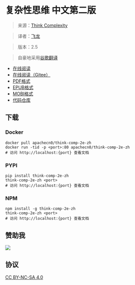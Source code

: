 # 复杂性思维 中文第二版

> 来源：[Think Complexity](http://greenteapress.com/complexity2/html/index.html)

> 译者：[飞龙](https://github.com/)

> 版本：2.5

> 自豪地采用[谷歌翻译](https://translate.google.cn/)

+ [在线阅读](https://think-comp.apachecn.org)
+ [在线阅读（Gitee）](https://apachecn.gitee.io/think-comp-2e-zh/)
+ [PDF格式](https://www.gitbook.com/download/pdf/book/wizardforcel/think-comp-2e)
+ [EPUB格式](https://www.gitbook.com/download/epub/book/wizardforcel/think-comp-2e)
+ [MOBI格式](https://www.gitbook.com/download/mobi/book/wizardforcel/think-comp-2e)
+ [代码仓库](https://github.com/Kivy-CN/think-comp-2e-zh)

## 下载

### Docker

```
docker pull apachecn0/think-comp-2e-zh
docker run -tid -p <port>:80 apachecn0/think-comp-2e-zh
# 访问 http://localhost:{port} 查看文档
```

### PYPI

```
pip install think-comp-2e-zh
think-comp-2e-zh <port>
# 访问 http://localhost:{port} 查看文档
```

### NPM

```
npm install -g think-comp-2e-zh
think-comp-2e-zh <port>
# 访问 http://localhost:{port} 查看文档
```

## 赞助我

![](img/qr_alipay.png)

## 协议

[CC BY-NC-SA 4.0](http://creativecommons.org/licenses/by-nc-sa/4.0/)
